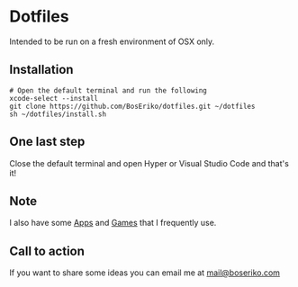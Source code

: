 # Dotfiles
Intended to be run on a fresh environment of OSX only.

## Installation

    # Open the default terminal and run the following
    xcode-select --install
    git clone https://github.com/BosEriko/dotfiles.git ~/dotfiles
    sh ~/dotfiles/install.sh

## One last step
Close the default terminal and open Hyper or Visual Studio Code and that's it!

## Note
I also have some [Apps](md/apps.md) and [Games](md/games.md) that I frequently use.

## Call to action
If you want to share some ideas you can email me at mail@boseriko.com
